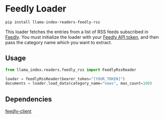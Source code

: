 # Feedly Loader

```bash
pip install llama-index-readers-feedly-rss
```

This loader fetches the entries from a list of RSS feeds subscribed in [Feedly](https://feedly.com). You must initialize the loader with your [Feedly API token](https://developer.feedly.com), and then pass the category name which you want to extract.

## Usage

```python
from llama_index.readers.feedly_rss import FeedlyRssReader

loader = feedlyRssReader(bearer_token="[YOUR_TOKEN]")
documents = loader.load_data(category_name="news", max_count=100)
```

## Dependencies

[feedly-client](https://pypi.org/project/feedly-client/)
